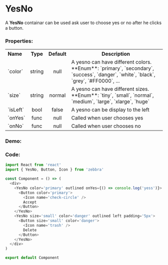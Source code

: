 # YesNo

A **YesNo** containar can be used ask user to choose yes or no after he clicks a button.

### Properties:

<table>
  <tbody>
    <tr>
      <th class='name' align="left">Name</th>
      <th align="center">Type</th>
      <th align="center">Default</th>
      <th>Description</th>
    </tr>
    <tr>
      <td>`color`</td>
      <td class='type' align="center">string</td>
      <td class='default-type' align="center">null</td>
      <td>
        A yesno can have different colors. <br />
        **Enum**:
        `primary`, `secondary`, `success`, `danger`, `white`, `black`, `grey`, `#FF0000`, ...
      </td>
    </tr>
    <tr>
      <td>`size`</td>
      <td class='type' align="center">string</td>
      <td class='default-type' align="center">normal</td>
      <td>
        A yesno can have different sizes. <br />
        **Enum**:
        `tiny`, `small`, `normal`, `medium`, `large`, `xlarge`, `huge`
      </td>
    </tr>
    <tr>
      <td>`isLeft`</td>
      <td class='type' align="center">bool</td>
      <td class='default-type' align="center">false</td>
      <td>A yesno can be display to the left</td>
    </tr>
    <tr>
      <td>`onYes`</td>
      <td class='type' align="center">func</td>
      <td class='default-type' align="center">null</td>
      <td>Called when user chooses yes</td>
    </tr>
    <tr>
      <td>`onNo`</td>
      <td class='type' align="center">func</td>
      <td class='default-type' align="center">null</td>
      <td>Called when user chooses no</td>
    </tr>
  </tbody>
</table>


### Demo:

<!-- STORY -->

### Code:

```js
import React from 'react'
import { YesNo, Button, Icon } from 'zebbra'

const Component = () => (
  <div>
    <YesNo color='primary' outlined onYes={() => console.log('yess')}>
      <Button color='primary'>
        <Icon name='check-circle' />
        Accept
      </Button>
    </YesNo>
    <YesNo size='small' color='danger' outlined left padding='5px'>
      <Button size='small' color='danger'>
        <Icon name='trash' />
        Delete
      </Button>
    </YesNo>
  </div>
)

export default Component
```
